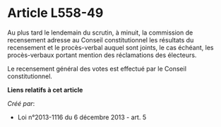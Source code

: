 # Article L558-49

Au plus tard le lendemain du scrutin, à minuit, la commission de recensement adresse au Conseil constitutionnel les résultats
du recensement et le procès-verbal auquel sont joints, le cas échéant, les procès-verbaux portant mention des réclamations
des électeurs. 

Le recensement général des votes est effectué par le Conseil constitutionnel.

**Liens relatifs à cet article**

_Créé par_:

  - Loi n°2013-1116 du 6 décembre 2013 - art. 5
